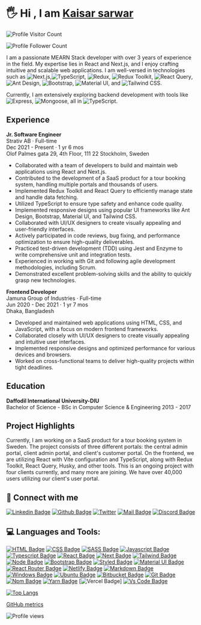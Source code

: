 # 🖐 Hi , I am [Kaisar sarwar](https://lucid-bohr-a7a084.netlify.app/)
![Profile Visitor Count](https://visitor-badge.laobi.icu/badge?page_id=kaisarvam.kaisarvam)

![Profile Follower Count](https://img.shields.io/github/followers/kaisarvam.svg?style=for-the-badge&logo=github&label=Follower&maxAge=11)

I am a passionate MEARN Stack developer with over 3 years of experience in the field. My expertise lies in React and Next.js, and I enjoy crafting intuitive and scalable web applications. I am well-versed in technologies such as ![Next.js](https://img.shields.io/badge/-Next.js-000000?style=flat-square&logo=nextdotjs&logoColor=white),![TypeScript](https://img.shields.io/badge/-TypeScript-007ACC?style=flat-square&logo=typescript&logoColor=white), ![Redux](https://img.shields.io/badge/-Redux-764ABC?style=flat-square&logo=redux&logoColor=white), ![Redux Toolkit](https://img.shields.io/badge/-Redux_Toolkit-764ABC?style=flat-square&logo=redux&logoColor=white), ![React Query](https://img.shields.io/badge/-React_Query-FF4154?style=flat-square&logo=react-query&logoColor=white), ![Ant Design](https://img.shields.io/badge/-Ant_Design-0170FE?style=flat-square&logo=ant-design&logoColor=white), ![Bootstrap](https://img.shields.io/badge/-Bootstrap-7952B3?style=flat-square&logo=bootstrap&logoColor=white), ![Material UI](https://img.shields.io/badge/-Material_UI-0081CB?style=flat-square&logo=material-ui&logoColor=white), and ![Tailwind CSS](https://img.shields.io/badge/-Tailwind_CSS-38B2AC?style=flat-square&logo=tailwind-css&logoColor=white). 

Currently, I am extensively exploring backend development with tools like ![Express](https://img.shields.io/badge/-Express-000000?style=flat-square&logo=express&logoColor=white), ![Mongoose](https://img.shields.io/badge/-Mongoose-47A248?style=flat-square&logo=mongoose&logoColor=white), all in ![TypeScript](https://img.shields.io/badge/-TypeScript-007ACC?style=flat-square&logo=typescript&logoColor=white).


## Experience

**Jr. Software Engineer**  
Strativ AB · Full-time  
Dec 2021 - Present · 1 yr 6 mos  
Olof Palmes gata 29, 4th Floor, 111 22 Stockholm, Sweden

- Collaborated with a team of developers to build and maintain web applications using React and Next.js.
- Contributed to the development of a SaaS product for a tour booking system, handling multiple portals and thousands of users.
- Implemented Redux Toolkit and React Query to efficiently manage state and handle data fetching.
- Utilized TypeScript to ensure type safety and enhance code quality.
- Implemented responsive designs using popular UI frameworks like Ant Design, Bootstrap, Material UI, and Tailwind CSS.
- Collaborated with UI/UX designers to create visually appealing and user-friendly interfaces.
- Actively participated in code reviews, bug fixing, and performance optimization to ensure high-quality deliverables.
- Practiced test-driven development (TDD) using Jest and Enzyme to write comprehensive unit and integration tests.
- Experienced in working with Git and following agile development methodologies, including Scrum.
- Demonstrated excellent problem-solving skills and the ability to quickly grasp new technologies.

**Frontend Developer**  
Jamuna Group of Industries · Full-time  
Jun 2020 - Dec 2021 · 1 yr 7 mos  
Dhaka, Bangladesh

- Developed and maintained web applications using HTML, CSS, and JavaScript, with a focus on modern frontend frameworks.
- Collaborated closely with UI/UX designers to create visually appealing and intuitive user interfaces.
- Implemented responsive designs and optimized performance for various devices and browsers.
- Worked on cross-functional teams to deliver high-quality projects within tight deadlines.

## Education

**Daffodil International University-DIU**  
Bachelor of Science - BSc in Computer Science & Engineering 
2013 - 2017

## Project Highlights

Currently, I am working on a SaaS product for a tour booking system in Sweden. The project consists of three different portals: the central admin portal, client admin portal, and client's customer portal. On the frontend, we are utilizing React with Vite configuration and TypeScript, along with Redux Toolkit, React Query, Husky, and other tools. This is an ongoing project with four clients currently, and many more are joining. We have over 40,000 users utilizing our client's user portal.



## 🚀 Connect with me



[![Linkedin Badge](https://img.shields.io/badge/LinkedIn-0077B5?style=for-the-badge&logo=linkedin&logoColor=white)](https://linkedin.com/in/kaisar-sarwar-10bb25159)
[![Github Badge](https://img.shields.io/badge/GitHub-100000?style=for-the-badge&logo=github&logoColor=white)](https://github.com/kaisarvam)
[![Twitter](https://img.shields.io/badge/Twitter-1DA1F2?style=for-the-badge&logo=twitter&logoColor=white)](https://twitter.com/tech_kaisar)
[![Mail Badge](https://img.shields.io/badge/Gmail-D14836?style=for-the-badge&logo=gmail&logoColor=white)](mailto:tech.kaisar@gmail.com)
[![Discord Badge](https://img.shields.io/badge/Discord-7289DA?style=for-the-badge&logo=discord&logoColor=white)](https://discordapp.com/)


## 💻 Languages and Tools:


[![HTML Badge](https://img.shields.io/badge/HTML5-E34F26?style=for-the-badge&logo=html5&logoColor=white)](https://github.com/kaisarvam)
[![CSS Badge](https://img.shields.io/badge/CSS3-1572B6?style=for-the-badge&logo=css3&logoColor=white)](https://github.com/kaisarvam)
[![SASS Badge](https://img.shields.io/badge/Sass-CC6699?style=for-the-badge&logo=sass&logoColor=white)](https://github.com/kaisarvam)
[![Javascript Badge](https://img.shields.io/badge/JavaScript-F7DF1E?style=for-the-badge&logo=javascript&logoColor=black)](https://github.com/kaisarvam)
[![Typescript Badge](https://img.shields.io/badge/typeScript-0078D6?style=for-the-badge&logo=typeScript&logoColor=white)](https://github.com/kaisarvam)
[![React Badge](https://img.shields.io/badge/React-20232A?style=for-the-badge&logo=react&logoColor=61DAFB)](https://github.com/kaisarvam)
[![Next Badge](https://img.shields.io/badge/NextJS-000?style=for-the-badge&logo=nextjs&logoColor=61DAFB)](https://github.com/kaisarvam)
[![Tailwind Badge](https://img.shields.io/badge/Tailwind_CSS-38B2AC?style=for-the-badge&logo=tailwind-css&logoColor=white)](https://github.com/kaisarvam)
[![Node Badge](https://img.shields.io/badge/Node.js-43853D?style=for-the-badge&logo=node.js&logoColor=white)](https://github.com/kaisarvam)
[![Bootstrap Badge](https://img.shields.io/badge/Bootstrap-563D7C?style=for-the-badge&logo=bootstrap&logoColor=white)](https://github.com/kaisarvam)
[![Styled Badge](https://img.shields.io/badge/styled--components-DB7093?style=for-the-badge&logo=styled-components&logoColor=white)](https://github.com/kaisarvam)
[![Material UI Badge](https://img.shields.io/badge/Material--UI-0081CB?style=for-the-badge&logo=material-ui&logoColor=white)](https://github.com/kaisarvam)
[![React Router Badge](https://img.shields.io/badge/React_Router-CA4245?style=for-the-badge&logo=react-router&logoColor=white)](https://github.com/kaisarvam)
[![Netlify Badge](https://img.shields.io/badge/Netlify-00C7B7?style=for-the-badge&logo=netlify&logoColor=white)](https://github.com/kaisarvam)
[![Markdown Badge](https://img.shields.io/badge/Markdown-000000?style=for-the-badge&logo=markdown&logoColor=white)](https://github.com/kaisarvam)
[![Windows Badge](https://img.shields.io/badge/Windows-0078D6?style=for-the-badge&logo=windows&logoColor=white)](https://github.com/kaisarvam)
[![Ubuntu Badge](https://img.shields.io/badge/Ubuntu-E95420?style=for-the-badge&logo=ubuntu&logoColor=white)](https://github.com/kaisarvam)
[![Bitbucket Badge](https://img.shields.io/badge/Bitbucket-330F63?style=for-the-badge&logo=bitbucket&logoColor=white)](https://github.com/kaisarvam)
[![Git Badge](https://img.shields.io/badge/git-f34f29?style=for-the-badge&logo=git&logoColor=white)](https://github.com/kaisarvam)
[![Npm Badge](https://img.shields.io/badge/npm-d7141a?style=for-the-badge&logo=npm&logoColor=white)](https://github.com/kaisarvam)
[![Yarn Badge](https://img.shields.io/badge/yarn-0078D6?style=for-the-badge&logo=yarn&logoColor=white)](https://github.com/kaisarvam)
[![Vercel Badge](https://img.shields.io/badge/vercel-000?style=for-the-badge&logo=vercel&logoColor=white)]
[![Vs Code Badge](https://img.shields.io/badge/Visual_Studio_Code-0078D6?style=for-the-badge&logo=visualstudiocode&logoColor=white)](https://github.com/kaisarvam)

[![Top Langs](https://github-readme-stats.vercel.app/api/top-langs/?username=kaisarvam)](https://github.com/anuraghazra/github-readme-stats)


[GitHub metrics](https://metrics.lecoq.io/kaisarvam)  

![Profile views](https://gpvc.arturio.dev/kaisarvam)  
